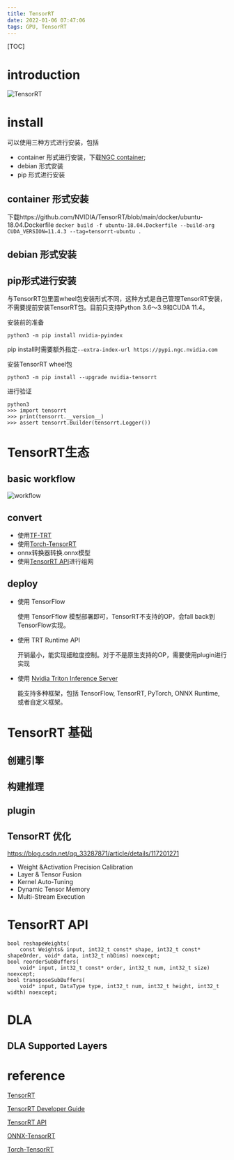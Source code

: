 ```yaml
---
title: TensorRT
date: 2022-01-06 07:47:06
tags: GPU, TensorRT
---
```

[TOC]
# introduction
![TensorRT](https://user-images.githubusercontent.com/1312389/150677468-932f4721-78ee-4789-936d-2e0dd4c13f4c.png)

# install 
可以使用三种方式进行安装，包括
* container 形式进行安装，下载[NGC container](http://ngc.nvidia.com/); 
* debian 形式安装
* pip 形式进行安装

## container 形式安装
下载https://github.com/NVIDIA/TensorRT/blob/main/docker/ubuntu-18.04.Dockerfile
```docker build -f ubuntu-18.04.Dockerfile --build-arg CUDA_VERSION=11.4.3 --tag=tensorrt-ubuntu .```

## debian 形式安装
## pip形式进行安装
与TensorRT包里面wheel包安装形式不同，这种方式是自己管理TensorRT安装，不需要提前安装TensorRT包。目前只支持Python 3.6～3.9和CUDA 11.4。

安装前的准备
```
python3 -m pip install nvidia-pyindex
```
pip install时需要额外指定```--extra-index-url https://pypi.ngc.nvidia.com```

安装TensorRT wheel包
```
python3 -m pip install --upgrade nvidia-tensorrt
```
进行验证
```
python3
>>> import tensorrt
>>> print(tensorrt.__version__)
>>> assert tensorrt.Builder(tensorrt.Logger())
```

# TensorRT生态
## basic workflow
![workflow](https://user-images.githubusercontent.com/1312389/150677789-25ed7568-b01d-4ccc-9e15-0266a61ae2c2.png)

## convert
* 使用[TF-TRT](https://github.com/tensorflow/tensorflow/tree/master/tensorflow/compiler/tf2tensorrt)
* 使用[Torch-TensorRT](https://github.com/NVIDIA/Torch-TensorRT)
* onnx转换器转换.onnx模型
* 使用[TensorRT API](https://docs.nvidia.com/deeplearning/tensorrt/api/index.html)进行组网

## deploy
* 使用 TensorFlow

  使用 TensorFflow 模型部署即可，TensorRT不支持的OP，会fall back到TensorFlow实现。
* 使用 TRT Runtime API

  开销最小，能实现细粒度控制。对于不是原生支持的OP，需要使用plugin进行实现
* 使用 [Nvidia Triton Inference Server](https://github.com/triton-inference-server/server)
  
  能支持多种框架，包括 TensorFlow, TensorRT, PyTorch, ONNX Runtime, 或者自定义框架。

# TensorRT 基础
## 创建引擎
## 构建推理

## plugin

## TensorRT 优化
https://blog.csdn.net/qq_33287871/article/details/117201271
* Weight &Activation Precision Calibration
* Layer & Tensor Fusion
* Kernel Auto-Tuning
* Dynamic Tensor Memory
* Multi-Stream Execution

# TensorRT API
```
bool reshapeWeights(
    const Weights& input, int32_t const* shape, int32_t const* shapeOrder, void* data, int32_t nbDims) noexcept;
bool reorderSubBuffers(
    void* input, int32_t const* order, int32_t num, int32_t size) noexcept;
bool transposeSubBuffers(
    void* input, DataType type, int32_t num, int32_t height, int32_t width) noexcept;
```

# DLA
## DLA Supported Layers
# reference
[TensorRT](https://github.com/NVIDIA/TensorRT)

[TensorRT Developer Guide](https://docs.nvidia.com/deeplearning/tensorrt/developer-guide/)

[TensorRT API](https://docs.nvidia.com/deeplearning/tensorrt/api/index.html)

[ONNX-TensorRT](https://github.com/onnx/onnx-tensorrt)

[Torch-TensorRT](https://github.com/NVIDIA/Torch-TensorRT)